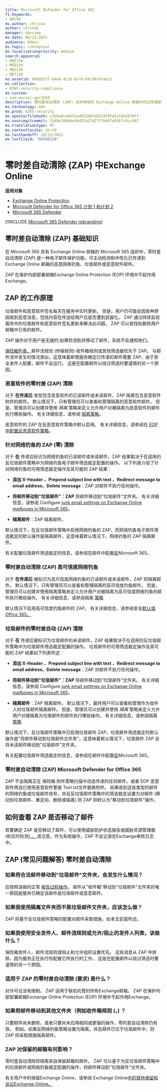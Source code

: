 ```yaml
---
title: Microsoft Defender for Office 365
f1.keywords:
- NOCSH
ms.author: chrisda
author: chrisda
manager: dansimp
ms.date: 06/22/2021
audience: Admin
ms.topic: conceptual
ms.localizationpriority: medium
search.appverid:
- MOE150
- MED150
- MBS150
- MET150
ms.assetid: 96deb75f-64e8-4c10-b570-84c99c674e15
ms.collection:
- M365-security-compliance
ms.custom:
- seo-marvel-apr2020
description: 零时差自动清除 (ZAP) 反作用地将 Exchange Online 邮箱中的已传递邮件移动到垃圾邮件文件夹或隔离邮箱，这些邮件在传递后被识别为垃圾邮件、网络钓鱼或包含恶意软件。
ms.technology: mdo
ms.prod: m365-security
ms.openlocfilehash: c2b6e8ce6d15ad652b87e6529f9fd3cb2b3878f7
ms.sourcegitcommit: 3140e2866de36d57a27d27f70d47e8167c9cc907
ms.translationtype: MT
ms.contentlocale: zh-CN
ms.lasthandoff: 10/23/2021
ms.locfileid: "60556336"
---
```

# <a name="zero-hour-auto-purge-zap-in-exchange-online"></a>零时差自动清除 (ZAP) 中Exchange Online

**适用对象**
- [Exchange Online Protection](exchange-online-protection-overview.md)
- [Microsoft Defender for Office 365 计划 1 和计划 2](defender-for-office-365.md)
- [Microsoft 365 Defender](../defender/microsoft-365-defender.md)

[!INCLUDE [Microsoft 365 Defender rebranding](../includes/microsoft-defender-for-office.md)]

## <a name="zero-hour-auto-purge-zap-basics"></a>零时差自动清除 (ZAP) 基础知识

在 Microsoft 365 具有 Exchange Online 邮箱的 Microsoft 365 组织中，零时差自动清除 (ZAP) 是一种电子邮件保护功能，可主动检测和中性化已传递到 Exchange Online 邮箱的恶意网络钓鱼、垃圾邮件或恶意软件邮件。

ZAP 在保护内部部署邮箱Exchange Online Protection (EOP) 环境中不起作用Exchange。

## <a name="how-zap-works"></a>ZAP 的工作原理

垃圾邮件和恶意软件签名每天在服务中实时更新。 但是，用户仍可能会因各种原因收到恶意消息，包括内容在传送给用户后是否遭到武器化。 ZAP 通过持续监视服务中的垃圾邮件和恶意软件签名更新来解决此问题。 ZAP 可以查找和删除用户邮箱中已有的邮件。

ZAP 操作对于用户是无缝的;如果检测到并移动了邮件，系统不会通知他们。

[保险箱列表、](create-safe-sender-lists-in-office-365.md)邮件流规则 (传输规则) 收件箱规则或其他筛选器优先于 ZAP。 与邮件流中发生的情况类似，这意味着即使服务确定已传递的邮件需要 ZAP，由于安全发件人配置，邮件不会运行。 这是在配置邮件以绕过筛选时要谨慎的另一个原因。

### <a name="zero-hour-auto-purge-zap-for-malware"></a>恶意软件的零时差 (ZAP) 清除

对于 **在传递后** 发现包含恶意软件的已读邮件或未读邮件，ZAP 隔离包含恶意软件附件的邮件。 默认情况下，只有管理员可以查看和管理隔离的恶意软件邮件。 但是，管理员可以创建并使用 _隔离_ 策略来定义允许用户对被隔离为恶意软件的邮件执行哪些操作。 有关详细信息，请参阅 [隔离策略](quarantine-policies.md)。

恶意软件的 ZAP 在反恶意软件策略中默认启用。 有关详细信息，请参阅在 [EOP 中配置反恶意软件策略](configure-anti-malware-policies.md)。

### <a name="zero-hour-auto-purge-zap-for-phishing"></a>针对网络钓鱼的 ZAP (零) 清除

对于 **在** 传递后标识为网络钓鱼的已读邮件或未读邮件，ZAP 结果取决于在适用的反垃圾邮件策略中为网络钓鱼电子邮件筛选裁定配置的操作。 以下列表介绍了针对网络钓鱼的可用筛选裁定操作及其可能的 ZAP 结果：

- **添加 X-Header** **、Prepend subject line with text** **、Redirect message to email address、Delete** **message**：ZAP 对邮件不执行任何操作。

- **将邮件移动到"垃圾邮件"：ZAP** 将邮件移动到"垃圾邮件"文件夹。 有关详细信息，请参阅 Configure [junk email settings on Exchange Online mailboxes in Microsoft 365](configure-junk-email-settings-on-exo-mailboxes.md)。

- **隔离邮件**：ZAP 隔离邮件。

默认情况下，在反垃圾邮件策略中启用网络钓鱼的 ZAP，而网络钓鱼电子邮件筛选裁定的默认操作是隔离邮件，这意味着默认情况下，网络钓鱼的 ZAP 隔离邮件。

有关配置垃圾邮件筛选裁定的信息，请参阅在邮件中配置[反](configure-your-spam-filter-policies.md)Microsoft 365。

### <a name="zero-hour-auto-purge-zap-for-high-confidence-phishing"></a>零时差自动清除 (ZAP) 高可信度网络钓鱼

对于 **在传递后** 被标识为高可信度网络钓鱼的已读邮件或未读邮件，ZAP 将隔离邮件。 默认情况下，只有管理员可以查看和管理隔离的高可信度钓鱼邮件。 但是，管理员可以创建并使用隔离策略来定义允许用户对被隔离为高可信度网络钓鱼的邮件执行哪些操作。 有关详细信息，请参阅隔离 [策略](quarantine-policies.md)

默认情况下启用高可信度钓鱼邮件的 ZAP。 有关详细信息，请参阅安全[默认值Office 365。](secure-by-default.md)

### <a name="zero-hour-auto-purge-zap-for-spam"></a>垃圾邮件的零时差自动 (ZAP) 清除

对于 **在** 传递后被标识为垃圾邮件的未读邮件，ZAP 结果取决于在适用的反垃圾邮件策略中为垃圾邮件筛选裁定配置的操作。 垃圾邮件的可用筛选裁定操作及其可能的 ZAP 结果如下列表所述：

- **添加 X-Header** **、Prepend subject line with text** **、Redirect message to email address、Delete** **message**：ZAP 对邮件不执行任何操作。

- **将邮件移动到"垃圾邮件"：ZAP** 将邮件移动到"垃圾邮件"文件夹。 有关详细信息，请参阅 Configure [junk email settings on Exchange Online mailboxes in Microsoft 365](configure-junk-email-settings-on-exo-mailboxes.md)。

- **隔离邮件**：ZAP 隔离邮件。 默认情况下，最终用户可以查看和管理作为收件人的垃圾邮件隔离邮件。 但是，管理员可以创建并使用 _隔离_ 策略来定义允许用户对被隔离为垃圾邮件的邮件执行哪些操作。 有关详细信息，请参阅隔离 [策略](quarantine-policies.md)

默认情况下，反垃圾邮件策略中已启用垃圾邮件 ZAP，垃圾邮件筛选裁定的默认操作是"将邮件移动到垃圾邮件文件夹"，这意味着默认情况下，垃圾邮件 ZAP 会将未读邮件移动到"垃圾邮件"文件夹。 

有关配置垃圾邮件筛选裁定的信息，请参阅在邮件中配置[反](configure-your-spam-filter-policies.md)Microsoft 365。

### <a name="zero-hour-auto-purge-zap-considerations-for-microsoft-defender-for-office-365"></a>零时差自动清除 (ZAP) Microsoft Defender for Office 365

ZAP 不会隔离正在 保险箱 附件策略扫描中动态[](safe-attachments.md#dynamic-delivery-in-safe-attachments-policies)传递的任何邮件，或者 EOP 恶意软件筛选已使用恶意软件警报 Text.txt文件替换附件。  如果收到这些类型的邮件的网络钓鱼或垃圾邮件信号，并且反垃圾邮件策略中的筛选裁定设置为对邮件 (移动到垃圾邮件、重定向、删除或隔离) 则 ZAP 将默认为"移动到垃圾邮件"操作。

## <a name="how-to-see-if-zap-moved-your-message"></a>如何查看 ZAP 是否移动了邮件

若要确定 ZAP 是否移动了邮件，可以使用威胁防护[](view-email-security-reports.md#threat-protection-status-report)状态报告或威胁资源管理器 (和实时检测[) 。 ](threat-explorer.md) 请注意，作为系统操作，ZAP 不会记录在Exchange审核日志中。

## <a name="zero-hour-auto-purge-zap-faq"></a>ZAP (常见问题解答) 零时差自动清除

### <a name="what-happens-if-a-legitimate-message-is-moved-to-the-junk-email-folder"></a>如果将合法邮件移动到"垃圾邮件"文件夹，会发生什么情况？

应按照误报的正常 [报告过程操作](report-junk-email-messages-to-microsoft.md)。 邮件从"收件箱"移动到"垃圾邮件"文件夹的唯一原因是服务已确定该邮件是垃圾邮件或恶意邮件。

### <a name="what-if-i-use-the-quarantine-folder-instead-of-the-junk-mail-folder"></a>如果我使用隔离文件夹而不是垃圾邮件文件夹，应该怎么做？

ZAP 将基于反垃圾邮件策略的配置对邮件采取措施，如本文前面所述。

### <a name="what-if-im-using-safe-senders-mail-flow-rules-or-allowedblocked-sender-lists"></a>如果我使用安全发件人、邮件流规则或允许/阻止的发件人列表，该做什么？

保险箱发件人、邮件流规则或阻止和允许组织设置优先。 这些消息从 ZAP 中排除，因为服务正在执行你配置它所执行的工作。 这是在配置邮件以绕过筛选时要谨慎的另一个原因。

### <a name="what-are-the-licensing-requirements-for-zero-hour-auto-purge-zap-to-work"></a>适用于 ZAP 的零时差自动清除 (要求) 是什么？

对许可证没有限制。 ZAP 适用于联机托管的所有Exchange邮箱。 ZAP 在保护内部部署邮箱Exchange Online Protection (EOP) 环境中不起作用Exchange。

### <a name="what-if-a-message-is-moved-to-another-folder-eg-inbox-rules"></a>如果将邮件移动到其他文件夹（例如收件箱规则 (，) ？

只要邮件尚未删除，或者只要尚未应用相同或更强的操作，零时差自动清除仍有效。 例如，如果反网络钓鱼策略设置为隔离，并且邮件已位于垃圾邮件中，则 ZAP 将采取措施隔离邮件。

### <a name="how-does-zap-affect-mailboxes-on-hold"></a>ZAP 对保留的邮箱有何影响？

零时差自动清除将隔离来自保留邮箱的邮件。 ZAP 可以基于为反垃圾邮件策略中的垃圾邮件或网络钓鱼裁定配置的操作，将邮件移动到"垃圾邮件"文件夹。

有关用户中的保留Exchange Online，请参阅 Exchange Online[中的就地保留和诉讼Exchange Online。](/Exchange/security-and-compliance/in-place-and-litigation-holds)
